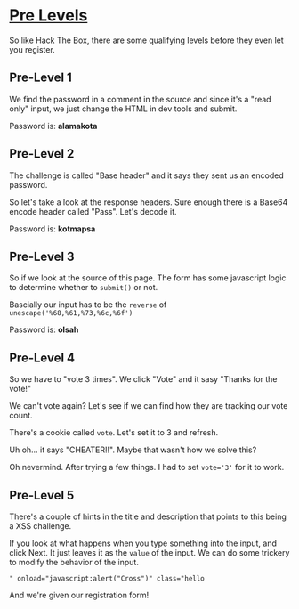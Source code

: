 # [Pre Levels](https://www.securitytraps.pl/?d=pre)

So like Hack The Box, there are some qualifying levels before they even let you register.

## Pre-Level 1

We find the password in a comment in the source and since it's a "read only" input, we just change 
the HTML in dev tools and submit.

Password is: **alamakota**

## Pre-Level 2

The challenge is called "Base header" and it says they sent us an encoded password.

So let's take a look at the response headers. Sure enough there is a Base64 encode header called 
"Pass". Let's decode it.

Password is: **kotmapsa**

## Pre-Level 3

So if we look at the source of this page. The form has some javascript logic to determine 
whether to `submit()` or not.

Bascially our input has to be the `reverse` of `unescape('%68,%61,%73,%6c,%6f')`

Password is: **olsah**

## Pre-Level 4

So we have to "vote 3 times". We click "Vote" and it sasy "Thanks for the vote!"

We can't vote again? Let's see if we can find how they are tracking our vote count.

There's a cookie called `vote`. Let's set it to 3 and refresh.

Uh oh... it says "CHEATER!!". Maybe that wasn't how we solve this?

Oh nevermind. After trying a few things. I had to set `vote='3'` for it to work.

## Pre-Level 5

There's a couple of hints in the title and description that points to this being a XSS challenge.

If you look at what happens when you type something into the input, and click Next. It just leaves it 
as the `value` of the input. We can do some trickery to modify the behavior of the input.

`" onload="javascript:alert("Cross")" class="hello`

And we're given our registration form!
